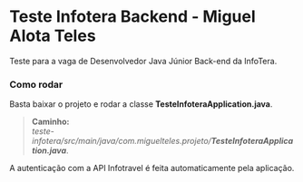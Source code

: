 # Teste Infotera Backend - Miguel Alota Teles
Teste para a vaga de Desenvolvedor Java Júnior Back-end da InfoTera.

### Como rodar
Basta baixar o projeto e rodar a classe **TesteInfoteraApplication.java**.

> **Caminho:** <br>
> *teste-infotera/src/main/java/com.miguelteles.projeto/**TesteInfoteraApplication.java***.

A autenticação com a API Infotravel é feita automaticamente pela aplicação.
